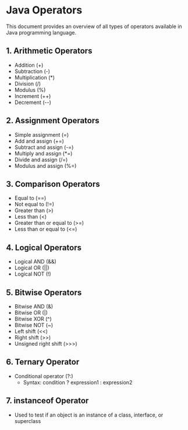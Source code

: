# Java Operators

This document provides an overview of all types of operators available in Java programming language.

## 1. Arithmetic Operators
- Addition (+)
- Subtraction (-)
- Multiplication (*)
- Division (/)
- Modulus (%)
- Increment (++)
- Decrement (--)

## 2. Assignment Operators
- Simple assignment (=)
- Add and assign (+=)
- Subtract and assign (-=)
- Multiply and assign (*=)
- Divide and assign (/=)
- Modulus and assign (%=)

## 3. Comparison Operators
- Equal to (==)
- Not equal to (!=)
- Greater than (>)
- Less than (<)
- Greater than or equal to (>=)
- Less than or equal to (<=)

## 4. Logical Operators
- Logical AND (&&)
- Logical OR (||)
- Logical NOT (!)

## 5. Bitwise Operators
- Bitwise AND (&)
- Bitwise OR (|)
- Bitwise XOR (^)
- Bitwise NOT (~)
- Left shift (<<)
- Right shift (>>)
- Unsigned right shift (>>>)

## 6. Ternary Operator
- Conditional operator (?:)
  - Syntax: condition ? expression1 : expression2

## 7. instanceof Operator
- Used to test if an object is an instance of a class, interface, or superclass
